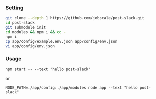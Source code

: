 ### Setting

```bash
git clone --depth 1 https://github.com/jobscale/post-slack.git
cd post-slack
git submodule init
cd modules && npm i && cd -
npm i
cp app/config/example.env.json app/config/env.json
vi app/config/env.json
```

### Usage

`npm start -- --text "hello post-slack"`

or

`NODE_PATH=./app/config:./app/modules node app --text "hello post-slack"`
